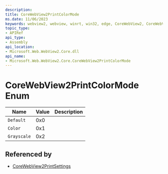 ```yaml
---
description: 
title: CoreWebView2PrintColorMode
ms.date: 11/06/2023
keywords: webview2, webview, winrt, win32, edge, CoreWebView2, CoreWebView2Controller, browser control, edge html, CoreWebView2PrintColorMode
topic_type:
- APIRef
api_type:
- Assembly
api_location:
- Microsoft.Web.WebView2.Core.dll
api_name:
- Microsoft.Web.WebView2.Core.CoreWebView2PrintColorMode
---
```


# CoreWebView2PrintColorMode Enum

| Name |  Value | Description |
|--|--|--|
|`Default` | 0x0  |  |
|`Color` | 0x1  |  |
|`Grayscale` | 0x2  |  |


## Referenced by

- [CoreWebView2PrintSettings](corewebview2printsettings.md)
